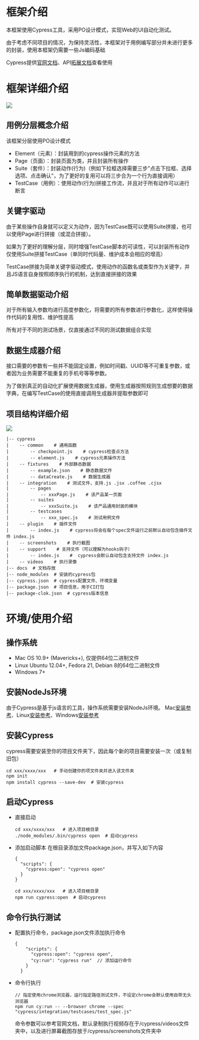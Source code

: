 # 框架介绍
本框架使用Cypress工具，采用PO设计模式，实现Web的UI自动化测试。

由于考虑不同项目的情况，为保持灵活性，本框架对于用例编写部分并未进行更多的封装，使用本框架仍需要一些Js编码基础

Cypress提供[官网文档](https://docs.cypress.io/zh-cn/guides/overview/why-cypress.html#)、API[拓展文档](https://example.cypress.io/)查看使用

# 框架详细介绍

![](https://github.com/fengyibo963/DemoUITestCypress/blob/master/docs/%E9%A1%B9%E7%9B%AE%E7%BB%93%E6%9E%84.png)

## 用例分层概念介绍
该框架分层使用PO设计模式
* Element（元素）：封装用到的cypress操作元素的方法
* Page（页面）：封装页面为类，并且封装所有操作
* Suite（套件）：封装动作(行为)（例如下拉框选择需要三步"点击下拉框、选择选项、点击确认"，为了更好的复用可以将三步合为一个行为直接调用）
* TestCase（用例）：使用动作(行为)拼接工作流，并且对于所有动作可以进行断言


## 关键字驱动
由于某些操作自身就可以定义为动作，因为TestCase既可以使用Suite拼接，也可以使用Page进行拼接（或混合拼接）。

如果为了更好的理解分层，同时增强TestCase脚本的可读性，可以封装所有动作仅使用Suite拼接TestCase（单同时代码量、维护成本会相应的增高）

TestCase拼接为简单关键字驱动模式，使用动作的函数名或类型作为关键字，并且JS语言自身按照顺序执行的机制，达到直接拼接的效果

## 简单数据驱动介绍
对于所有输入参数均进行高度参数化，将需要的所有参数进行参数化，这样使得操作代码的复用性、维护性提高

所有对于不同的测试场景，仅直接通过不同的测试数据组合实现

## 数据生成器介绍
接口需要的参数有一些并不能固定设置，例如时间戳、UUID等不可重复参数，或者因为业务需要不能重复的手机号等等参数。

为了做到真正的自动化扩展使用数据生成器，使用生成器按照规则生成想要的数据字典，在编写TestCase的使用直接调用生成器并提取参数即可

## 项目结构详细介绍

![](https://github.com/fengyibo963/DemoUITestCypress/blob/master/docs/%E9%A1%B9%E7%9B%AE%E7%9B%AE%E5%BD%95.png)
```
|-- cypress
|    -- common    # 通用函数
|        -- checkpoint.js    # cypress检查点方法
|        -- element.js    # cypress元素操作方法
|    -- fixtures    # 外部静态数据
|        -- example.json    # 静态数据文件
|        -- dataCreate.js    # 数据生成器
|    -- integration    # 测试文件，支持.js .jsx .coffee .cjsx
|        -- pages
|            -- xxxPage.js    # 该产品某一页面
|        -- suites
|            -- xxxSuite.js    # 该产品通用封装的模块
|        -- testcases
|            -- xxx_spec.js    # 测试用例文件
|    -- plugin    # 插件文件
|        -- index.js    # cypress将会在每个spec文件运行之前默认自动包含插件文件 index.js
|    -- screenshots    # 执行截图
|    -- support    # 支持文件（可以理解为hooks钩子）
|        -- index.js    #  cypress会默认自动包含支持文件 index.js
|    -- videos    # 执行录像
|-- docs  # 文档存放
|-- node_modules  # 安装的cypress包
|-- cypress.json  # cypress配置文件、环境变量
|-- package.json  # 项目信息，用于CI打包
|-- package-clok.json  # cypress版本信息
```


# 环境/使用介绍

## 操作系统
* Mac OS 10.9+ (Mavericks+), 仅提供64位二进制文件
* Linux Ubuntu 12.04+, Fedora 21, Debian 8的64位二进制文件
* Windows 7+

## 安装NodeJs环境
由于Cypress是基于js语言的工具，操作系统需要安装NodeJs环境。
Mac[安装参考](https://blog.csdn.net/yst19910702/article/details/89714544)、Linux[安装参考](https://blog.csdn.net/baidu_36943075/article/details/90666681)、Windows[安装参考](https://blog.csdn.net/cai454692590/article/details/86093297)

## 安装Cypress
cypress需要安装至你的项目文件夹下，因此每个新的项目需要安装一次（或复制旧包）
```
cd xxx/xxxx/xxx   # 手动创建你的项文件夹并进入该文件夹
npm init
npm install cypress --save-dev  # 安装cypress
```

## 启动Cypress
* 直接启动
	```
	cd xxx/xxxx/xxx   # 进入项目根目录
	./node_modules/.bin/cypress open  # 启动cypress
	```
* 添加启动脚本
在根目录添加文件package.json，并写入如下内容
	```
	{
	  "scripts": {
	    "cypress:open": "cypress open"
	  }
	}
	```
	```
	cd xxx/xxxx/xxx   # 进入项目根目录
	npm run cypress:open  # 启动cypress
	```

## 命令行执行测试
* 配置执行命令，package.json文件添加执行命令
	```
	{
	    "scripts": {
	      "cypress:open": "cypress open",
	      "cy:run": "cypress run"  // 添加运行命令
	    }
	  }
	```
* 命令行执行
	```
	// 指定使用chrome浏览器，运行指定路径测试文件，不设定chrome会默认使用自带无头浏览器
	npm run cy:run -- --browser chrome --spec "cypress/integration/testcases/test_spec.js"
	```
	命令参数可以参考官网文档，默认录制执行视频存在于/cypress/videos文件夹中，以及进行屏幕截图存放于/cypress/screenshots文件夹中